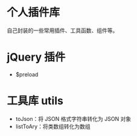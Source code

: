 # 个人插件库

自己封装的一些常用插件、工具函数、组件等。

# jQuery 插件
- $preload

# 工具库 utils
- toJson：将 JSON 格式字符串转化为 JSON 对象
- listToAry：将类数组转化为数组